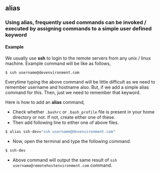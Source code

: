 ## alias

### Using alias, frequently used commands can be invoked / executed by assigning commands to a simple user defined keyword

#### Example

We usually use **ssh** to login to the remote servers from any unix / linux machine. Example command will be like as follows,

```sh
$ ssh username@devenvironment.com
```

Everytime typing the above command will be little difficult as we need to remember username and hostname also. But, if we add a simple alias command for this. Then, just we need to remember that keyword.

Here is how to add an **alias** command,

* Check whether `.bashrc` or `.bash_profile` file is present in your home directory or not. If not, create either one of these.
* Then add following line to either one of above files.

```sh
$ alias ssh-dev="ssh username@devenvironment.com"
```
* Now, open the terminal and type the following command.

```sh
$ ssh-dev
```
* Above command will output the same result of `ssh username@remotehostenvironment.com` command.
